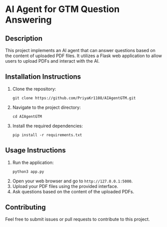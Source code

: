 # AI Agent for GTM Question Answering

## Description
This project implements an AI agent that can answer questions based on the content of uploaded PDF files. It utilizes a Flask web application to allow users to upload PDFs and interact with the AI.

## Installation Instructions
1. Clone the repository:
   ```
   git clone https://github.com/PriyaKr1108/AIAgentGTM.git
   ```
2. Navigate to the project directory:
   ```
   cd AIAgentGTM
   ```
3. Install the required dependencies:
   ```
   pip install -r requirements.txt
   ```

## Usage Instructions
1. Run the application:
   ```
   python3 app.py
   ```
2. Open your web browser and go to `http://127.0.0.1:5000`.
3. Upload your PDF files using the provided interface.
4. Ask questions based on the content of the uploaded PDFs.

## Contributing
Feel free to submit issues or pull requests to contribute to this project.

